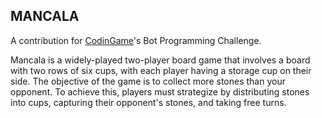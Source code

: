 ## MANCALA
A contribution for [CodinGame](https://www.codingame.com/multiplayer/bot-programming)'s Bot Programming Challenge.

Mancala is a widely-played two-player board game that involves a board with two rows of six cups, with each player having a storage cup on their side. The objective of the game is to collect more stones than your opponent. To achieve this, players must strategize by distributing stones into cups, capturing their opponent's stones, and taking free turns.

